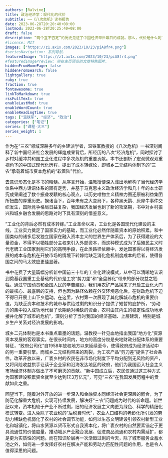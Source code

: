 ```yaml
---
authors: [Ralvine]
title: 政治经济学：现代化的代价
subtitle: ——《八次危机》读书报告
date: 2023-06-28T20:20:40+08:00
lastmod: 2023-06-28T20:25:40+08:00
draft: false
description: “两个互不否定”的历史见证了中国经济举世瞩目的成就。那么，代价是什么呢？
#license: MIT
images: ["https://z1.ax1x.com/2023/10/23/piA8fr4.png"]
#seriesNavigation: 系列导航.
featuredImage: "https://z1.ax1x.com/2023/10/23/piA8fr4.png"
#featuredImagePreview: 用在主页预览的文章特色图片.
hiddenFromHomePage: false
hiddenFromSearch: false
lightgallery: true
ruby: true
fraction: true
fontawesome: true
linkToMarkdown: true
rssFullText: true
enableLastMod: true
enableWordCount: true
enableReadingTime: true
tags: ["温铁军", "经济", "政治"]
categories: ["笔记"]
series: ["课程-大三"]
series_weight: 1
---
```


<!--more-->

作为在“三农”领域深耕多年的乡建派学者，温铁军教授的《八次危机》一书深刻阐释了新中国经济社会发展的辉煌成果背后，所经历的八次“经济危机”，同时探讨了乡村对缓冲共和国工业化进程中多次危机的重要贡献。本书还剖析了宏观微观双重视角下的中国式现代化历程，提出了成本转嫁论，即城乡二元结构体制下的“三农”承载着城市资本危机的“软着陆”代价。

去意识形态化是本书的精髓。从序言开始，温教授便深入浅出地解构了当代经济学体系中西方话语体系的固有定势，并基于马克思主义政治经济学和几十年的本土研究成果阐述了数个振聋发聩的核心观点，以历史唯物主义精神力图还原被利益集团所扭曲的厚重历史。揆诸当下，百年未有之大变局下，各种黑天鹅、灰犀牛事件交织发生，国际竞争格局日益复杂，我国经济发展也到了新的攻坚期，书中对乡村振兴和城乡融合发展的思路对时下具有深刻的借鉴意义。

“工业化的背后必然有成本转嫁。”工业革命以来，工业化是各国现代化建设的主线，工业实力奠定了国家实力的基础，而工业化必然伴随着资本的原始积累。和中国类似的诸多后发独立国家在融入资本主义的世界生产体系后，为了获得建设的大量资金，不得不以牺牲部分主权来引入外部资本，而这种模式成为了后殖民主义时代老牌工业国家剥削它们的高明手段，在此类路径依赖中，发达国家得以将经济发展的成本与危机在开放市场的情境下转嫁给缺乏消化危机制度成本的后者，使得各国之间的马太效应更佳显著。

书中花费了大量篇幅分析新中国前三十年的工业化建设模式，从中可以清晰地认识到奠基我国重工业基础的代价是工农“剪刀差”和“全盘苏化”带来的部分权益之牺牲。通过举国动员和全国人民的辛苦建设，我们用农矿产品换来了开启工业化大门的最核心、最底层的支持，但也因为路径依赖在外交环境恶化后，在财政危机下迫不得已开展上山下乡运动。在这里，农村第一次展现了其化解城市危机的重要价值，为缺乏资本和技术的城市与供给过剩的知识分子提供了短暂的庇护所，“劳动力的集中投入成功地代替了长期绝对稀缺的资金，农村由其内生的稳定性成功地承接并化解了城市的危机”，深刻分析了当时我国的经济基础、上层建筑，特别是城乡生产关系对经济发展的影响。

城乡二元体制也是本书重点着墨的话题。温教授一针见血地指出我国“地方化”资源资本发展的客观事实。在很长时间内，地方的高度分权是央地财政分配体系的重要特征，“政府公司化”自1958年放权地方以来延续至今，使得政府成为经济活动中的另一重要引擎。而城乡二元结构带来的割裂，为工农产品“剪刀差”提供了社会条件。改革开放以来，广袤乡村的农民在非市场化制度下平均分配到无风险的资产，又将风险收益拱手让读于企业家和沿海发达地区的政府，他们为我国迈入社会主义市场经济体制亦做出了不可磨灭的贡献。“新中国成立后，农民仅通过这三种方式为国家建设积累资金就至少达到17.3万亿元”，可见“三农”在我国发展历程中的贡献如此之重。

回望当下，随着对外开放的进一步深入和金融资本同经济社会更深层的嵌合，为了防范化解重大危机，实现可持续发展，解决好“三农”问题成为时代的新命题。新世纪以来，资本相较于产业不断过剩，旧的经济发展主义向更为绿色、科学的精细化模式转变。进入免除了农业税的“后税费时代”，农业人口结构的老龄化所引发的劳动力稀缺危机弱化了农村的社会调节功能，如何以生态文明建设引领农村新型工业化和城镇化，将山水资源以货币形式自我资本化，将广袤农村的自然要素锚定于更具流通性的价值度量，推动城乡产业融合发展、促进商品流通和农村内需延扩，都是更为实质性的问题。而在知识阶层再一次渐趋过剩的今天，除了城市服务业蓄水池之外，如何进一步发挥好农村在解决产能和劳动力匹配性问题的作用，也是令人值得深思的问题。